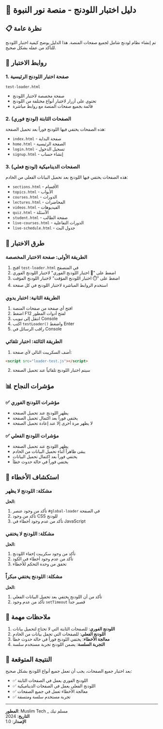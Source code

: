 # 🧪 دليل اختبار اللودنج - منصة نور النبوة

## 📋 نظرة عامة

تم إنشاء نظام لودنج شامل لجميع صفحات المنصة. هذا الدليل يوضح كيفية اختبار اللودنج للتأكد من عمله بشكل صحيح.

## 🔗 روابط الاختبار

### 1. صفحة اختبار اللودنج الرئيسية
```
test-loader.html
```
- صفحة مخصصة لاختبار اللودنج
- تحتوي على أزرار لاختبار أنواع مختلفة من اللودنج
- قائمة بجميع صفحات المنصة مع روابط مباشرة

### 2. الصفحات الثابتة (لودنج فوري)
هذه الصفحات يختفي فيها اللودنج فوراً بعد تحميل الصفحة:
- `index.html` - صفحة البداية
- `home.html` - الصفحة الرئيسية  
- `login.html` - تسجيل الدخول
- `signup.html` - إنشاء حساب

### 3. الصفحات الديناميكية (لودنج فعلي)
هذه الصفحات يختفي فيها اللودنج بعد تحميل البيانات الفعلي من الخادم:
- `sections.html` - الأقسام
- `topics.html` - الأبواب
- `courses.html` - الدورات
- `lectures.html` - المحاضرات
- `videos.html` - الفيديوهات
- `quiz.html` - الأسئلة
- `student.html` - صفحة الطالب
- `live-courses.html` - الدورات التفاعلية
- `live-schedule.html` - جدول البث

## 🧪 طرق الاختبار

### الطريقة الأولى: صفحة الاختبار المخصصة
1. افتح `test-loader.html` في المتصفح
2. اضغط على "🧪 اختبار اللودنج الفوري" لاختبار اللودنج الفوري
3. اضغط على "⏱️ اختبار اللودنج المؤقت" لاختبار اللودنج المؤقت
4. استخدم الروابط المباشرة لاختبار اللودنج في كل صفحة

### الطريقة الثانية: اختبار يدوي
1. افتح أي صفحة من صفحات المنصة
2. اضغط F12 لفتح أدوات المطور
3. انتقل إلى تبويب Console
4. اكتب `testLoader()` واضغط Enter
5. راقب الرسائل في Console

### الطريقة الثالثة: اختبار تلقائي
1. أضف السكريبت التالي لأي صفحة:
```html
<script src="loader-test.js"></script>
```
2. سيتم اختبار اللودنج تلقائياً عند تحميل الصفحة

## 📊 مؤشرات النجاح

### ✅ مؤشرات اللودنج الفوري
- يظهر اللودنج عند تحميل الصفحة
- يختفي فوراً بعد اكتمال تحميل الصفحة
- لا يظهر مرة أخرى إلا عند إعادة تحميل الصفحة

### ✅ مؤشرات اللودنج الفعلي
- يظهر اللودنج عند تحميل الصفحة
- يبقى ظاهراً أثناء تحميل البيانات من الخادم
- يختفي فوراً بعد اكتمال تحميل البيانات
- يختفي فوراً في حالة حدوث خطأ

## 🔧 استكشاف الأخطاء

### مشكلة: اللودنج لا يظهر
**الحل:**
1. تأكد من وجود عنصر `#global-loader` في الصفحة
2. تأكد من وجود CSS للودنج
3. تأكد من عدم وجود أخطاء في JavaScript

### مشكلة: اللودنج لا يختفي
**الحل:**
1. تأكد من وجود سكريبت إخفاء اللودنج
2. تأكد من عدم وجود أخطاء في الكود
3. تحقق من وحدة التحكم للأخطاء

### مشكلة: اللودنج يختفي مبكراً
**الحل:**
1. تأكد من أن اللودنج يختفي بعد تحميل البيانات الفعلي
2. تأكد من عدم وجود `setTimeout` قصير جداً

## 📝 ملاحظات مهمة

1. **اللودنج الفوري**: للصفحات الثابتة التي لا تحتاج لتحميل بيانات
2. **اللودنج الفعلي**: للصفحات التي تحمل بيانات من الخادم
3. **معالجة الأخطاء**: يختفي اللودنج فوراً في حالة حدوث خطأ
4. **التجربة السلسة**: يضمن اللودنج تجربة مستخدم سلسة

## 🎯 النتيجة المتوقعة

بعد اختبار جميع الصفحات، يجب أن تعمل جميع أنواع اللودنج بشكل صحيح:
- ✅ اللودنج الفوري يعمل في الصفحات الثابتة
- ✅ اللودنج الفعلي يعمل في الصفحات الديناميكية
- ✅ معالجة الأخطاء تعمل في جميع الصفحات
- ✅ تجربة مستخدم سلسة ومتسقة

---
**المطور**: Muslim Tech _ مسلم تيك  
**التاريخ**: 2024  
**الإصدار**: 1.0 
